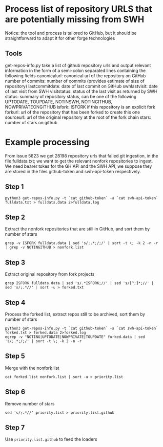Process list of repository URLS that are potentially missing from SWH
=====================================================================

Notice: the tool and process is tailored to GitHub, but it should be straightforward
        to adapt it for other forge technologies

Tools
-----

get-repos-info.py
   take a list of github repository urls and output relevant information
   in the form of a semi-colon separated lines containing the following fields
              canonicalurl: canonical url of the repository on GitHub
              number of commits: number of commits (provides estimate of size of repository)
              lastcommitdate: date of last commit on GitHub
              swhlastvisit: date of last visit from SWH
              visitstatus: status of the last visit as returned by SWH
              status: summary of repository status, can be one of the following
			          UPTODATE, TOUPDATE, NOTINSWH, NOTINGITHUB, NOWPRIVATEONGITHUB
              isfork: ISFORK if this repository is an explicit fork
              forkurl: url of the repository that has been forked to create this one
              sourceurl: url of the original repository at the root of the fork chain
              stars: number of stars on github

Example processing
==================

From issue 5823 we get 28198 repository urls that failed git ingestion, in the file
fulldata.txt; we want to get the relevant nonfork repositories to ingest.
We need bearer tokes for the GH API and the SWH API, we suppose they are stored
in the files github-token and swh-api-token respectively.

Step 1
------

```
python3 get-repos-info.py -t `cat github-token` -a `cat swh-api-token` fulldata.txt > fulldata.data 2>fulldata.log
```

Step 2
------
Extract the nonfork repositories that are still in GitHub, and sort them by number of stars

```
grep -v ISFORK fulldata.data | sed 's/;.*;/;/' | sort -t \; -k 2 -n -r | grep -v NOTINGITHUB > nonfork.list
```

Step 3
------
Extract original repository from fork projects

```
grep ISFORK fulldata.data | sed 's/.*ISFORK;//' | sed 's/[^;]*;//' | sed 's/;.*//' | sort -u > forked.txt
```

Step 4
------
Process the forked list, extract repos still to be archived, sort them by number of stars

```
python3 get-repos-info.py -t `cat github-token` -a `cat swh-api-token` forked.txt > forked.data 2>forked.log
egrep -v "NOTING|UPTODATE|NOWPRIVATE|TOUPDATE" forked.data | sed 's/;.*;/;/' | sort -t \; -k 2 -n -r 
```

Step 5
------
Merge with the nonfork.list

```
cat forked.list nonfork.list | sort -u > priority.list
```

Step 6
------
Remove number of stars

```
sed 's/;.*//' priority.list > priority.list.github
```

Step 7
------

Use `priority.list.github` to feed the loaders
